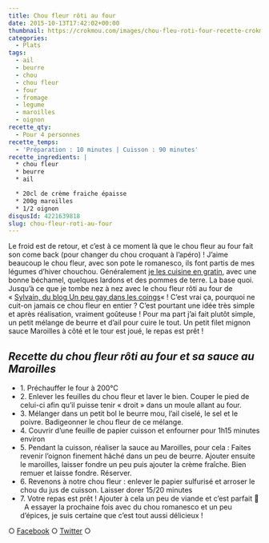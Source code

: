 ```yaml
---
title: Chou fleur rôti au four
date: 2015-10-13T17:42:02+00:00
thumbnail: https://crokmou.com/images/chou-fleu-roti-four-recette-crokmou-blog-culinaire.jpg
categories:
  - Plats
tags:
  - ail
  - beurre
  - chou
  - chou fleur
  - four
  - fromage
  - legume
  - maroilles
  - oignon
recette_qty:
  - Pour 4 personnes
recette_temps:
  - 'Préparation : 10 minutes | Cuisson : 90 minutes'
recette_ingredients: |
  * chou fleur
  * beurre
  * ail

  * 20cl de crème fraiche épaisse
  * 200g maroilles
  * 1/2 oignon
disqusId: 4221639818
slug: chou-fleur-roti-au-four
---
```


Le froid est de retour, et c’est à ce moment là que le chou fleur au four fait son come back (pour changer du chou croquant à l’apéro) ! J’aime beaucoup le chou fleur, avec son pote le romanesco, ils font partis de mes légumes d’hiver chouchou. Généralement [je les cuisine en gratin](http://www.crokmou.com/2014/08/gratin-de-choux-jambon-et-pommes-de-terre), avec une bonne béchamel, quelques lardons et des pommes de terre. La base quoi. Jusqu’à ce que je tombe nez à nez avec le chou fleur rôti au four de « [Sylvain, du blog Un peu gay dans les coings](http://www.un-peu-gay-dans-les-coings.eu/2015/01/chou-fleur-roti-entier-au-four-ail.html)« ! C’est vrai ça, pourquoi ne cuit-on jamais ce chou fleur en entier ? C’est pourtant une idée très simple et après réalisation, vraiment goûteuse ! Pour ma part j’ai fait plutôt simple, un petit mélange de beurre et d’ail pour cuire le tout. Un petit filet mignon sauce Maroilles à côté et le tour est joué, le repas est prêt !

## _**Recette du chou fleur rôti au four et sa sauce au Maroilles**_

* 1\. Préchauffer le four à 200°C
* 2\. Enlever les feuilles du chou fleur et laver le bien. Couper le pied de celui-ci afin qu’il puisse tenir « droit » dans un moule allant au four.
* 3\. Mélanger dans un petit bol le beurre mou, l’ail ciselé, le sel et le poivre. Badigeonner le chou fleur de ce mélange.
* 4\. Couvrir d’une feuille de papier cuisson et enfourner pour 1h15 minutes environ
* 5\. Pendant la cuisson, réaliser la sauce au Maroilles, pour cela : Faites revenir l’oignon finement hâché dans un peu de beurre. Ajouter ensuite le maroilles, laisser fondre un peu puis ajouter la crème fraîche. Bien remuer et laisse fondre. Réserver.
* 6\. Revenons à notre chou fleur : enlever le papier sulfurisé et arroser le chou du jus de cuisson. Laisser dorer 15/20 minutes
* 7\. Votre repas est prêt ! Ajouter à cela un peu de viande et c’est parfait 🙂   A essayer la prochaine fois avec du chou romanesco et un peu d’épices, je suis certaine que c’est tout aussi délicieux !

○ [Facebook](https://www.facebook.com/crokmou.blog) ○ [Twitter](https://twitter.com/Crokmou) ○